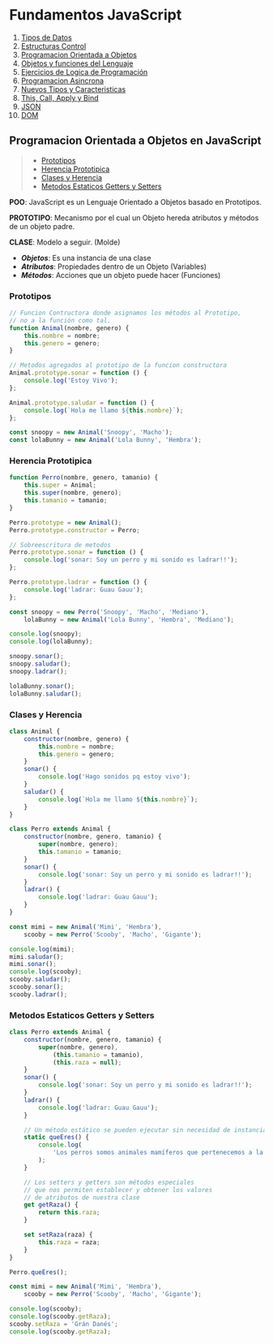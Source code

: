 # Fundamentos JavaScript

1.  [Tipos de Datos](01_tipos_de_datos.md)
1.  [Estructuras Control](02_estructuras_control.md)
1.  [Programacion Orientada a Objetos](03_poo.md)
1.  [Objetos y funciones del Lenguaje](04_objetos_y_funciones.md)
1.  [Ejercicios de Logica de Programación](05_ejercicios_logica.md)
1.  [Programacion Asincrona](06_programacion_asincrona.md)
1.  [Nuevos Tipos y Caracteristicas](07_nuevos_tipos_y_caracteristicas.md)
1.  [This, Call, Apply y Bind](08_this_call_apply_bind.md)
1.  [JSON](09_json.md)
1.  [DOM](10_dom.md)

## Programacion Orientada a Objetos en JavaScript

> -   [Prototipos](03_poo.md#prototipos)
> -   [Herencia Prototipica](03_poo.md#herencia-prototipica)
> -   [Clases y Herencia](03_poo.md#clases-y-herencia)
> -   [Metodos Estaticos Getters y Setters](03_poo.md#metodos-estaticos-getters-y-setters)

**POO**: JavaScript es un Lenguaje Orientado a Objetos basado en Prototipos.

**PROTOTIPO**: Mecanismo por el cual un Objeto hereda atributos y métodos de un objeto padre.

**CLASE**: Modelo a seguir. (Molde)

-   _**Objetos**_: Es una instancia de una clase
-   _**Atributos**_: Propiedades dentro de un Objeto (Variables)
-   _**Métodos**_: Acciones que un objeto puede hacer (Funciones)

### **Prototipos**

```javascript
// Funcion Contructora donde asignamos los métodos al Prototipo,
// no a la función como tal.
function Animal(nombre, genero) {
    this.nombre = nombre;
    this.genero = genero;
}

// Metodos agregados al prototipo de la funcion constructora
Animal.prototype.sonar = function () {
    console.log('Estoy Vivo');
};

Animal.prototype.saludar = function () {
    console.log(`Hola me llamo ${this.nombre}`);
};

const snoopy = new Animal('Snoopy', 'Macho');
const lolaBunny = new Animal('Lola Bunny', 'Hembra');
```

### **Herencia Prototipica**

```javascript
function Perro(nombre, genero, tamanio) {
    this.super = Animal;
    this.super(nombre, genero);
    this.tamanio = tamanio;
}

Perro.prototype = new Animal();
Perro.prototype.constructor = Perro;

// Sobreescritura de metodos
Perro.prototype.sonar = function () {
    console.log('sonar: Soy un perro y mi sonido es ladrar!!');
};

Perro.prototype.ladrar = function () {
    console.log('ladrar: Guau Gauu');
};

const snoopy = new Perro('Snoopy', 'Macho', 'Mediano'),
    lolaBunny = new Animal('Lola Bunny', 'Hembra', 'Mediano');

console.log(snoopy);
console.log(lolaBunny);

snoopy.sonar();
snoopy.saludar();
snoopy.ladrar();

lolaBunny.sonar();
lolaBunny.saludar();
```

### **Clases y Herencia**

```javascript
class Animal {
    constructor(nombre, genero) {
        this.nombre = nombre;
        this.genero = genero;
    }
    sonar() {
        console.log('Hago sonidos pq estoy vivo');
    }
    saludar() {
        console.log(`Hola me llamo ${this.nombre}`);
    }
}

class Perro extends Animal {
    constructor(nombre, genero, tamanio) {
        super(nombre, genero);
        this.tamanio = tamanio;
    }
    sonar() {
        console.log('sonar: Soy un perro y mi sonido es ladrar!!');
    }
    ladrar() {
        console.log('ladrar: Guau Gauu');
    }
}

const mimi = new Animal('Mimi', 'Hembra'),
    scooby = new Perro('Scooby', 'Macho', 'Gigante');

console.log(mimi);
mimi.saludar();
mimi.sonar();
console.log(scooby);
scooby.saludar();
scooby.sonar();
scooby.ladrar();
```

### **Metodos Estaticos Getters y Setters**

```javascript
class Perro extends Animal {
    constructor(nombre, genero, tamanio) {
        super(nombre, genero),
            (this.tamanio = tamanio),
            (this.raza = null);
    }
    sonar() {
        console.log('sonar: Soy un perro y mi sonido es ladrar!!');
    }
    ladrar() {
        console.log('ladrar: Guau Gauu');
    }

    // Un método estático se pueden ejecutar sin necesidad de instanciar la clase
    static queEres() {
        console.log(
            'Los perros somos animales mamíferos que pertenecemos a la familia de los caninos. Somos considerados los mejores amigos del hombre.'
        );
    }

    // Los setters y getters son métodos especiales
    // que nos permiten establecer y obtener los valores
    // de atributos de nuestra clase
    get getRaza() {
        return this.raza;
    }

    set setRaza(raza) {
        this.raza = raza;
    }
}

Perro.queEres();

const mimi = new Animal('Mimi', 'Hembra'),
    scooby = new Perro('Scooby', 'Macho', 'Gigante');

console.log(scooby);
console.log(scooby.getRaza);
scooby.setRaza = 'Grán Danés';
console.log(scooby.getRaza);
```
